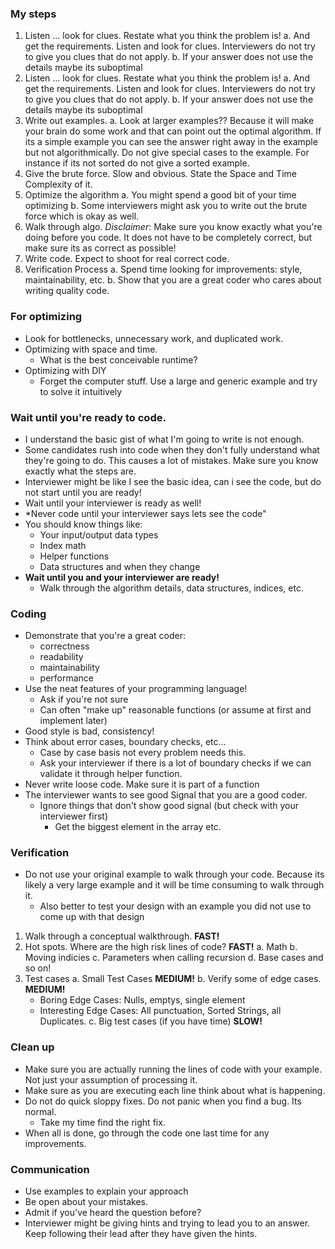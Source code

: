 ### My steps
1. Listen ... look for clues. Restate what you think the problem is!
   a. And get the requirements. Listen and look for clues. Interviewers do not try to give you clues that do not apply.
   b. If your answer does not use the details maybe its suboptimal
1. Listen ... look for clues. Restate what you think the problem is!
    a. And get the requirements. Listen and look for clues. Interviewers do not try to give you clues that do not apply.
    b. If your answer does not use the details maybe its suboptimal
3. Write out examples.
  a. Look at larger examples?? Because it will make your brain do some work and that can point out the optimal algorithm. If its a simple example you can see the answer right away in the example but not algorithmically. Do not give special cases to the example. For instance if its not sorted do not give a sorted example.
4. Give the brute force. Slow and obvious. State the Space and Time Complexity of it.
5. Optimize the algorithm
  a. You might spend a good bit of your time optimizing
  b. Some interviewers might ask you to write out the brute force which is okay as well.
6. Walk through algo. *Disclaimer*: Make sure you know exactly what you're doing before you code. It does not have to be completely correct, but make sure its as correct as possible!
7. Write code. Expect to shoot for real correct code.
8. Verification Process
  a. Spend time looking for improvements: style, maintainability, etc.
  b. Show that you are a great coder who cares about writing quality code.

### For optimizing
- Look for bottlenecks, unnecessary work, and duplicated work.
- Optimizing with space and time.
  - What is the best conceivable runtime?
- Optimizing with DIY
  - Forget the computer stuff. Use a large and generic example and try to solve it intuitively
### Wait until you're ready to code.
- I understand the basic gist of what I'm going to write is not enough.
- Some candidates rush into code when they don't fully understand what they're going to do. This causes a lot of mistakes. Make sure you know exactly what the steps are.
- Interviewer might be like I see the basic idea, can i see the code, but do not start until you are ready!
- Wait until your interviewer is ready as well!
- *Never code until your interviewer says lets see the code"
- You should know things like:
  - Your input/output data types
  - Index math
  - Helper functions
  - Data structures and when they change
- **Wait until you and your interviewer are ready!**
  - Walk through the algorithm details, data structures, indices, etc.
### Coding
- Demonstrate that you're a great coder:
  - correctness
  - readability
  - maintainability
  - performance
- Use the neat features of your programming language!
  - Ask if you're not sure
  - Can often "make up" reasonable functions (or assume at first and implement later)
- Good style is bad, consistency!
- Think about error cases, boundary checks, etc...
  - Case by case basis not every problem needs this.
  - Ask your interviewer if there is a lot of boundary checks if we can validate it through helper function.
- Never write loose code. Make sure it is part of a function
- The interviewer wants to see good Signal that you are a good coder.
  - Ignore things that don't show good signal (but check with your interviewer first)
    - Get the biggest element in the array etc.
### Verification
- Do not use your original example to walk through your code. Because its likely a very large example and it will be time consuming to walk through it.
  - Also better to test your design with an example you did not use to come up with that design
1. Walk through a conceptual walkthrough. **FAST!**
2. Hot spots. Where are the high risk lines of code? **FAST!**
   a. Math
   b. Moving indicies
   c. Parameters when calling recursion
   d. Base cases and so on!
3. Test cases
  a. Small Test Cases **MEDIUM!**
  b. Verify some of edge cases.  **MEDIUM!**
    - Boring Edge Cases: Nulls, emptys, single element
    - Interesting Edge Cases: All punctuation, Sorted Strings, all Duplicates.
  c. Big test cases (if you have time) **SLOW!**
### Clean up
- Make sure you are actually running the lines of code with your example. Not just your assumption of processing it.
- Make sure as you are executing each line think about what is happening.
- Do not do quick sloppy fixes. Do not panic when you find a bug. Its normal.
  - Take my time find the right fix.
- When all is done, go through the code one last time for any improvements.

### Communication
- Use examples to explain your approach
- Be open about your mistakes.
- Admit if you've heard the question before?
- Interviewer might be giving hints and trying to lead you to an answer. Keep following their lead after they have given the hints.
